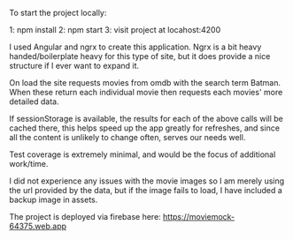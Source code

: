 To start the project locally:

1: npm install
2: npm start
3: visit project at locahost:4200

I used Angular and ngrx to create this application. Ngrx is a bit heavy handed/boilerplate heavy for 
this type of site, but it does provide a nice structure if I ever want to expand it. 

On load the site requests movies from omdb with the search term Batman. When these return
each individual movie then requests each movies' more detailed data. 

If sessionStorage is available, the results for each of the above calls will be cached there, this
helps speed up the app greatly for refreshes, and since all the content is unlikely to change often, serves our needs well.

Test coverage is extremely minimal, and would be the focus of additional work/time. 

I did not experience any issues with the movie images so I am merely using the url provided by the data,
but if the image fails to load, I have included a backup image in assets. 

The project is deployed via firebase here: https://moviemock-64375.web.app

